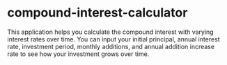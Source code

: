 # compound-interest-calculator
This application helps you calculate the compound interest with varying interest rates over time. You can input your initial principal, annual interest rate, investment period, monthly additions, and annual addition increase rate to see how your investment grows over time.
